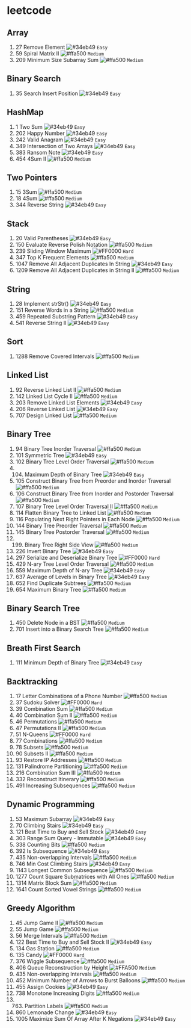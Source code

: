 # leetcode

## Array
1. 27 Remove Element ![#34eb49](https://via.placeholder.com/15/34eb49/000000?text=+) `Easy`
1. 59 Spiral Matrix II ![#ffa500](https://via.placeholder.com/15/ffa500/000000?text=+) `Medium`
1. 209 Minimum Size Subarray Sum ![#ffa500](https://via.placeholder.com/15/ffa500/000000?text=+) `Medium`

## Binary Search
1. 35 Search Insert Position ![#34eb49](https://via.placeholder.com/15/34eb49/000000?text=+) `Easy`

## HashMap
1. 1 Two Sum ![#34eb49](https://via.placeholder.com/15/34eb49/000000?text=+) `Easy`
2. 202 Happy Number ![#34eb49](https://via.placeholder.com/15/34eb49/000000?text=+) `Easy`
3. 242 Valid Anagram ![#34eb49](https://via.placeholder.com/15/34eb49/000000?text=+) `Easy`
4. 349 Intersection of Two Arrays ![#34eb49](https://via.placeholder.com/15/34eb49/000000?text=+) `Easy`
5. 383 Ransom Note ![#34eb49](https://via.placeholder.com/15/34eb49/000000?text=+) `Easy`
6. 454 4Sum II ![#ffa500](https://via.placeholder.com/15/ffa500/000000?text=+) `Medium`

## Two Pointers
1. 15 3Sum ![#ffa500](https://via.placeholder.com/15/ffa500/000000?text=+) `Medium`
1. 18 4Sum ![#ffa500](https://via.placeholder.com/15/ffa500/000000?text=+) `Medium`
1. 344 Reverse String ![#34eb49](https://via.placeholder.com/15/34eb49/000000?text=+) `Easy`

## Stack
1. 20 Valid Parentheses ![#34eb49](https://via.placeholder.com/15/34eb49/000000?text=+) `Easy`
2. 150 Evaluate Reverse Polish Notation ![#ffa500](https://via.placeholder.com/15/ffa500/000000?text=+) `Medium`
3. 239 Sliding Window Maximum ![#FF0000](https://via.placeholder.com/15/FF0000/000000?text=+) `Hard`
4. 347 Top K Frequent Elements ![#ffa500](https://via.placeholder.com/15/ffa500/000000?text=+) `Medium`
5. 1047 Remove All Adjacent Duplicates In String ![#34eb49](https://via.placeholder.com/15/34eb49/000000?text=+) `Easy`
6. 1209 Remove All Adjacent Duplicates in String II ![#ffa500](https://via.placeholder.com/15/ffa500/000000?text=+) `Medium`

## String
1. 28 Implement strStr() ![#34eb49](https://via.placeholder.com/15/34eb49/000000?text=+) `Easy`
2. 151 Reverse Words in a String ![#ffa500](https://via.placeholder.com/15/ffa500/000000?text=+) `Medium`
3. 459 Repeated Substring Pattern ![#34eb49](https://via.placeholder.com/15/34eb49/000000?text=+) `Easy`
4. 541 Reverse String II ![#34eb49](https://via.placeholder.com/15/34eb49/000000?text=+) `Easy`
 
## Sort
1. 1288 Remove Covered Intervals ![#ffa500](https://via.placeholder.com/15/ffa500/000000?text=+) `Medium`

## Linked List
1. 92 Reverse Linked List II ![#ffa500](https://via.placeholder.com/15/ffa500/000000?text=+) `Medium`
2. 142 Linked List Cycle II ![#ffa500](https://via.placeholder.com/15/ffa500/000000?text=+) `Medium`
3. 203 Remove Linked List Elements ![#34eb49](https://via.placeholder.com/15/34eb49/000000?text=+) `Easy`
4. 206 Reverse Linked List ![#34eb49](https://via.placeholder.com/15/34eb49/000000?text=+) `Easy`
5. 707 Design Linked List ![#ffa500](https://via.placeholder.com/15/ffa500/000000?text=+) `Medium`

## Binary Tree
1. 94 Binary Tree Inorder Traversal ![#ffa500](https://via.placeholder.com/15/ffa500/000000?text=+) `Medium`
2. 101 Symmetric Tree ![#34eb49](https://via.placeholder.com/15/34eb49/000000?text=+) `Easy` 
3. 102 Binary Tree Level Order Traversal ![#ffa500](https://via.placeholder.com/15/ffa500/000000?text=+) `Medium` 
4. 104. Maximum Depth of Binary Tree ![#34eb49](https://via.placeholder.com/15/34eb49/000000?text=+) `Easy` 
5. 105 Construct Binary Tree from Preorder and Inorder Traversal ![#ffa500](https://via.placeholder.com/15/ffa500/000000?text=+) `Medium`
6. 106 Construct Binary Tree from Inorder and Postorder Traversal ![#ffa500](https://via.placeholder.com/15/ffa500/000000?text=+) `Medium`
7. 107 Binary Tree Level Order Traversal II ![#ffa500](https://via.placeholder.com/15/ffa500/000000?text=+) `Medium`
8. 114 Flatten Binary Tree to Linked List ![#ffa500](https://via.placeholder.com/15/ffa500/000000?text=+) `Medium`
9. 116 Populating Next Right Pointers in Each Node ![#ffa500](https://via.placeholder.com/15/ffa500/000000?text=+) `Medium`
10. 144 Binary Tree Preorder Traversal ![#ffa500](https://via.placeholder.com/15/ffa500/000000?text=+) `Medium`
11. 145 Binary Tree Postorder Traversal ![#ffa500](https://via.placeholder.com/15/ffa500/000000?text=+) `Medium`
12. 199. Binary Tree Right Side View ![#ffa500](https://via.placeholder.com/15/ffa500/000000?text=+) `Medium` 
13. 226 Invert Binary Tree ![#34eb49](https://via.placeholder.com/15/34eb49/000000?text=+) `Easy` 
14. 297 Serialize and Deserialize Binary Tree ![#FF0000](https://via.placeholder.com/15/FF0000/000000?text=+) `Hard`
15. 429 N-ary Tree Level Order Traversal ![#ffa500](https://via.placeholder.com/15/ffa500/000000?text=+) `Medium` 
16. 559 Maximum Depth of N-ary Tree ![#34eb49](https://via.placeholder.com/15/34eb49/000000?text=+) `Easy` 
17. 637 Average of Levels in Binary Tree ![#34eb49](https://via.placeholder.com/15/34eb49/000000?text=+) `Easy` 
18. 652 Find Duplicate Subtrees ![#ffa500](https://via.placeholder.com/15/ffa500/000000?text=+) `Medium`
19. 654 Maximum Binary Tree ![#ffa500](https://via.placeholder.com/15/ffa500/000000?text=+) `Medium`

## Binary Search Tree
1. 450 Delete Node in a BST ![#ffa500](https://via.placeholder.com/15/ffa500/000000?text=+) `Medium`
2. 701 Insert into a Binary Search Tree ![#ffa500](https://via.placeholder.com/15/ffa500/000000?text=+) `Medium`

## Breath First Search
1. 111 Minimum Depth of Binary Tree ![#34eb49](https://via.placeholder.com/15/34eb49/000000?text=+) `Easy` 

## Backtracking
1. 17 Letter Combinations of a Phone Number ![#ffa500](https://via.placeholder.com/15/ffa500/000000?text=+) `Medium`
2. 37 Sudoku Solver ![#FF0000](https://via.placeholder.com/15/FF0000/000000?text=+) `Hard`
3. 39 Combination Sum ![#ffa500](https://via.placeholder.com/15/ffa500/000000?text=+) `Medium` 
4. 40 Combination Sum II ![#ffa500](https://via.placeholder.com/15/ffa500/000000?text=+) `Medium` 
5. 46 Permutations ![#ffa500](https://via.placeholder.com/15/ffa500/000000?text=+) `Medium` 
6. 47 Permutations II ![#ffa500](https://via.placeholder.com/15/ffa500/000000?text=+) `Medium` 
7. 51 N-Queens ![#FF0000](https://via.placeholder.com/15/FF0000/000000?text=+) `Hard`
8. 77 Combinations ![#ffa500](https://via.placeholder.com/15/ffa500/000000?text=+) `Medium` 
9. 78 Subsets ![#ffa500](https://via.placeholder.com/15/ffa500/000000?text=+) `Medium` 
10. 90 Subsets II ![#ffa500](https://via.placeholder.com/15/ffa500/000000?text=+) `Medium` 
11. 93 Restore IP Addresses ![#ffa500](https://via.placeholder.com/15/ffa500/000000?text=+) `Medium` 
12. 131 Palindrome Partitioning ![#ffa500](https://via.placeholder.com/15/ffa500/000000?text=+) `Medium` 
13. 216 Combination Sum III ![#ffa500](https://via.placeholder.com/15/ffa500/000000?text=+) `Medium` 
14. 332 Reconstruct Itinerary ![#ffa500](https://via.placeholder.com/15/ffa500/000000?text=+) `Medium` 
15. 491 Increasing Subsequences ![#ffa500](https://via.placeholder.com/15/ffa500/000000?text=+) `Medium` 

##  Dynamic Programming
1. 53 Maximum Subarray ![#34eb49](https://via.placeholder.com/15/34eb49/000000?text=+) `Easy` 
1. 70 Climbing Stairs ![#34eb49](https://via.placeholder.com/15/34eb49/000000?text=+) `Easy` 
1. 121 Best Time to Buy and Sell Stock ![#34eb49](https://via.placeholder.com/15/34eb49/000000?text=+) `Easy` 
1. 303 Range Sum Query - Immutable ![#34eb49](https://via.placeholder.com/15/34eb49/000000?text=+) `Easy` 
1. 338 Counting Bits ![#ffa500](https://via.placeholder.com/15/ffa500/000000?text=+) `Medium` 
1. 392 Is Subsequence ![#34eb49](https://via.placeholder.com/15/34eb49/000000?text=+) `Easy` 
1. 435 Non-overlapping Intervals ![#ffa500](https://via.placeholder.com/15/ffa500/000000?text=+) `Medium` 
1. 746 Min Cost Climbing Stairs ![#34eb49](https://via.placeholder.com/15/34eb49/000000?text=+) `Easy`
1. 1143 Longest Common Subsequence ![#ffa500](https://via.placeholder.com/15/ffa500/000000?text=+) `Medium` 
1. 1277 Count Square Submatrices with All Ones ![#ffa500](https://via.placeholder.com/15/ffa500/000000?text=+) `Medium` 
1. 1314 Matrix Block Sum ![#ffa500](https://via.placeholder.com/15/ffa500/000000?text=+) `Medium` 
1. 1641 Count Sorted Vowel Strings ![#ffa500](https://via.placeholder.com/15/ffa500/000000?text=+) `Medium` 

## Greedy Algorithm
1. 45 Jump Game II ![#ffa500](https://via.placeholder.com/15/ffa500/000000?text=+) `Medium` 
2. 55 Jump Game ![#ffa500](https://via.placeholder.com/15/ffa500/000000?text=+) `Medium` 
3. 56 Merge Intervals ![#ffa500](https://via.placeholder.com/15/ffa500/000000?text=+) `Medium` 
4. 122 Best Time to Buy and Sell Stock II ![#34eb49](https://via.placeholder.com/15/34eb49/000000?text=+) `Easy`
5. 134 Gas Station ![#ffa500](https://via.placeholder.com/15/ffa500/000000?text=+) `Medium`
6. 135 Candy ![#FF0000](https://via.placeholder.com/15/FF0000/000000?text=+) `Hard`
7. 376 Wiggle Subsequence ![#ffa500](https://via.placeholder.com/15/ffa500/000000?text=+) `Medium` 
8. 406 Queue Reconstruction by Height ![#FFA500](https://via.placeholder.com/15/ffa500/000000?text=+) `Medium`
9. 435 Non-overlapping Intervals ![#ffa500](https://via.placeholder.com/15/ffa500/000000?text=+) `Medium` 
10. 452 Minimum Number of Arrows to Burst Balloons ![#ffa500](https://via.placeholder.com/15/ffa500/000000?text=+) `Medium` 
11. 455 Assign Cookies ![#34eb49](https://via.placeholder.com/15/34eb49/000000?text=+) `Easy`
12. 738 Monotone Increasing Digits ![#ffa500](https://via.placeholder.com/15/ffa500/000000?text=+) `Medium`
13. 763. Partition Labels ![#ffa500](https://via.placeholder.com/15/ffa500/000000?text=+) `Medium` 
14. 860 Lemonade Change ![#34eb49](https://via.placeholder.com/15/34eb49/000000?text=+) `Easy`
15. 1005 Maximize Sum Of Array After K Negations ![#34eb49](https://via.placeholder.com/15/34eb49/000000?text=+) `Easy`

